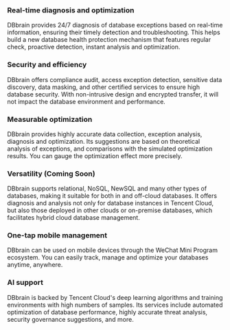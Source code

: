 ### Real-time diagnosis and optimization
DBbrain provides 24/7 diagnosis of database exceptions based on real-time information, ensuring their timely detection and troubleshooting. This helps build a new database health protection mechanism that features regular check, proactive detection, instant analysis and optimization.

### Security and efficiency
DBbrain offers compliance audit, access exception detection, sensitive data discovery, data masking, and other certified services to ensure high database security. With non-intrusive design and encrypted transfer, it will not impact the database environment and performance.

### Measurable optimization
DBbrain provides highly accurate data collection, exception analysis, diagnosis and optimization. Its suggestions are based on theoretical analysis of exceptions, and comparisons with the simulated optimization results. You can gauge the optimization effect more precisely.

### Versatility (Coming Soon)
DBbrain supports relational, NoSQL, NewSQL and many other types of databases, making it suitable for both in and off-cloud databases. It offers diagnosis and analysis not only for database instances in Tencent Cloud, but also those deployed in other clouds or on-premise databases, which facilitates hybrid cloud database management.

### One-tap mobile management
DBbrain can be used on mobile devices through the WeChat Mini Program ecosystem. You can easily track, manage and optimize your databases anytime, anywhere.

### AI support
DBbrain is backed by Tencent Cloud's deep learning algorithms and training environments with high numbers of samples. Its services include automated optimization of database performance, highly accurate threat analysis, security governance suggestions, and more.


